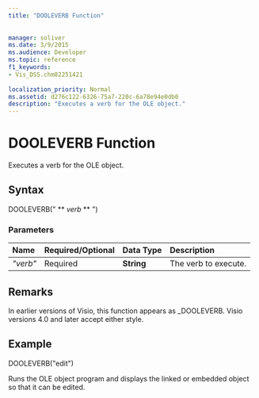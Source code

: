 ```yaml
---
title: "DOOLEVERB Function"
 
 
manager: soliver
ms.date: 3/9/2015
ms.audience: Developer
ms.topic: reference
f1_keywords:
- Vis_DSS.chm82251421
 
localization_priority: Normal
ms.assetid: d276c122-6326-75a7-220c-6a78e94e0db0
description: "Executes a verb for the OLE object."
---
```


# DOOLEVERB Function

Executes a verb for the OLE object.
  
## Syntax

DOOLEVERB(" ** *verb* ** ") 
  
### Parameters

|**Name**|**Required/Optional**|**Data Type**|**Description**|
|:-----|:-----|:-----|:-----|
| _"verb"_ <br/> |Required  <br/> |**String** <br/> |The verb to execute.  <br/> |
   
## Remarks

In earlier versions of Visio, this function appears as _DOOLEVERB. Visio versions 4.0 and later accept either style. 
  
## Example

DOOLEVERB("edit")
  
Runs the OLE object program and displays the linked or embedded object so that it can be edited.
  

